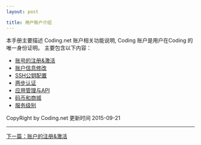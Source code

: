 ```yaml
---
layout: post

title: 用户账户介绍
---
```


本手册主要描述 Coding.net 账户相关功能说明, Coding 账户是用户在Coding 的唯一身份证明。
主要包含以下内容：

- [账号的注册&激活](/help/doc/account/register.html)
- [账户信息修改](/help/doc/account/setting.html)
- [SSH公钥配置](/help/doc/account/ssh-key.html)
- [两步认证](/help/doc/account/2fa.html)
- [应用管理与API](/help/doc/account/oauth.html)
- [码币和商城](/help/doc/account/shop.html)
- [服务级别](/help/doc/account/service-level.html)

CopyRight by Coding.net  更新时间 2015-09-21

---

<div class="footer-nav">
<div class="right-nav"><a href="/help/doc/account/register.html">下一篇：账户的注册&激活</a><i class="fa fa-angle-right"></i></div>
</div>